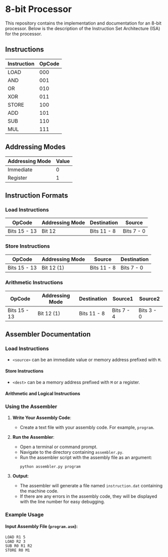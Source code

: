 # 8-bit Processor

This repository contains the implementation and documentation for an 8-bit processor. Below is the description of the Instruction Set Architecture (ISA) for the processor.

## Instructions
| Instruction | OpCode |
|-------------|--------|
| LOAD        | 000    |
| AND         | 001    |
| OR          | 010    |
| XOR         | 011    |
| STORE       | 100    |
| ADD         | 101    |
| SUB         | 110    |
| MUL         | 111    |

## Addressing Modes
| Addressing Mode | Value |
|-----------------|-------|
| Immediate       | 0     |
| Register        | 1     |

## Instruction Formats

### Load Instructions
| OpCode | Addressing Mode | Destination | Source |
|--------|-----------------|-------------|--------|
| Bits 15 - 13 | Bit 12       | Bits 11 - 8 | Bits 7 - 0 |

### Store Instructions
| OpCode | Addressing Mode | Source | Destination |
|--------|-----------------|--------|-------------|
| Bits 15 - 13 | Bit 12 (1)   | Bits 11 - 8 | Bits 7 - 0 |

### Arithmetic Instructions
| OpCode | Addressing Mode | Destination | Source1 | Source2 |
|--------|-----------------|-------------|---------|---------|
| Bits 15 - 13 | Bit 12 (1)   | Bits 11 - 8 | Bits 7 - 4 | Bits 3 - 0 |


## Assembler Documentation

### Load Instructions
- `<source>` can be an immediate value or memory address prefixed with `M`.

#### Store Instructions
- `<dest>` can be a memory address prefixed with `M` or a register.

#### Arithmetic and Logical Instructions


### Using the Assembler

1. **Write Your Assembly Code**:
   - Create a text file with your assembly code. For example, `program`.

2. **Run the Assembler**:
   - Open a terminal or command prompt.
   - Navigate to the directory containing `assembler.py`.
   - Run the assembler script with the assembly file as an argument:
     ```
     python assembler.py program
     ```

3. **Output**:
   - The assembler will generate a file named `instruction.dat` containing the machine code.
   - If there are any errors in the assembly code, they will be displayed with the line number for easy debugging.

### Example Usage

#### Input Assembly File (`program.asm`):
```assembly
LOAD R1 5
LOAD R2 3
SUB R0 R1 R2
STORE R0 M1



